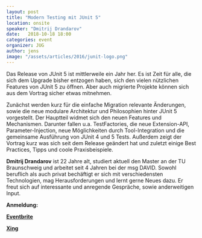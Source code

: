 ```yaml
---
layout: post
title: "Modern Testing mit JUnit 5"
location: onsite
speaker: "Dmitrij Drandarov"
date:   2018-10-18 18:00
categories: event
organizer: JUG
author: jens
image: "/assets/articles/2016/junit-logo.png"
---
```


Das Release von JUnit 5 ist mittlerweile ein Jahr her. 
Es ist Zeit für alle, die sich dem Upgrade bisher entzogen haben, sich den vielen nützlichen Features von JUnit 5 zu öffnen. 
Aber auch migrierte Projekte können sich aus dem Vortrag sicher etwas mitnehmen.

Zunächst werden kurz für die einfache Migration relevante Änderungen, sowie die neue modulare Architektur und Philosophien hinter JUnit 5 vorgestellt.
Der Hauptteil widmet sich den neuen Features und Mechanismen. 
Darunter fallen u.a. TestFactories, die neue Extension-API, Parameter-Injection, neue Möglichkeiten durch Tool-Integration und die gemeinsame Ausführung von JUnit 4 und 5 Tests.
Außerdem zeigt der Vortrag kurz was sich seit dem Release geändert hat und zuletzt einige Best Practices, Tipps und coole Praxisbeispiele.


**Dmitrij Drandarov** ist 22 Jahre alt, studiert aktuell den Master an der TU Braunschweig und arbeitet seit 4 Jahren bei der msg DAVID.
Sowohl beruflich als auch privat bechäftigt er sich mit verschiedensten Technologien, mag Herausforderungen und lernt gerne Neues dazu.
Er freut sich auf interessante und anregende Gespräche, sowie anderweitigen Input.

**Anmeldung:**

[**Eventbrite**](https://www.eventbrite.de/e/modern-testing-mit-junit-5-tickets-49932196544)

[**Xing**](https://www.xing.com/events/modern-testing-junit-5-1985064)

